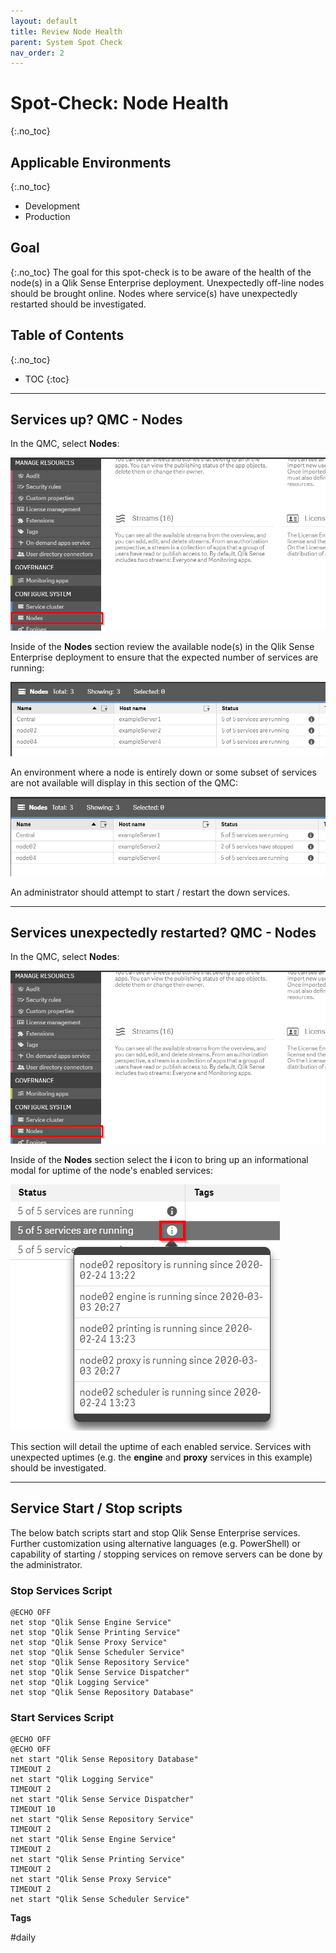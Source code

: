 ```yaml
---
layout: default
title: Review Node Health
parent: System Spot Check
nav_order: 2
---
```


# Spot-Check: Node Health <i class="fas fa-dolly-flatbed fa-xs" title="Shipped | Native Capability"></i> <i class="fas fa-file-code fa-xs" title="API | Requires Script"></i>
{:.no_toc}

## Applicable Environments
{:.no_toc}
- Development
- Production

## Goal
{:.no_toc}
The goal for this spot-check is to be aware of the health of the node(s) in a Qlik Sense Enterprise deployment. Unexpectedly off-line nodes should be brought online. Nodes where service(s) have unexpectedly restarted should be investigated.

## Table of Contents
{:.no_toc}

* TOC
{:toc}
-------------------------

## Services up? QMC - Nodes <i class="fas fa-dolly-flatbed fa-xs" title="Shipped | Native Capability"></i>

In the QMC, select **Nodes**:

[![nodes-1.png](images/nodes-1.png)](https://raw.githubusercontent.com/qs-admin-guide/qs-admin-guide/master/docs/system_spot_check/images/nodes-1.png)

Inside of the **Nodes** section review the available node(s) in the Qlik Sense Enterprise deployment to ensure that the expected number of services are running:

[![nodes-2.png](images/nodes-2.png)](https://raw.githubusercontent.com/qs-admin-guide/qs-admin-guide/master/docs/system_spot_check/images/nodes-2.png)

An environment where a node is entirely down or some subset of services are not available will display in this section of the QMC:

[![nodes-3.png](images/nodes-3.png)](https://raw.githubusercontent.com/qs-admin-guide/qs-admin-guide/master/docs/system_spot_check/images/nodes-3.png)

An administrator should attempt to start / restart the down services.

-------------------------

## Services unexpectedly restarted? QMC - Nodes <i class="fas fa-dolly-flatbed fa-xs" title="Shipped | Native Capability"></i>

In the QMC, select **Nodes**:

[![nodes-1.png](images/nodes-1.png)](https://raw.githubusercontent.com/qs-admin-guide/qs-admin-guide/master/docs/system_spot_check/images/nodes-1.png)

Inside of the **Nodes** section select the **i** icon to bring up an informational modal for uptime of the node's enabled services:

[![nodes-4.png](images/nodes-4.png)](https://raw.githubusercontent.com/qs-admin-guide/qs-admin-guide/master/docs/system_spot_check/images/nodes-4.png)

This section will detail the uptime of each enabled service. Services with unexpected uptimes (e.g. the **engine** and **proxy** services in this example) should be investigated.

-------------------------

## Service Start / Stop scripts <i class="fas fa-file-code fa-xs" title="API | Requires Script"></i>

The below batch scripts start and stop Qlik Sense Enterprise services. Further customization using alternative languages (e.g. PowerShell) or capability of starting / stopping services on remove servers can be done by the administrator.

### Stop Services Script
```batch
@ECHO OFF
net stop "Qlik Sense Engine Service"
net stop "Qlik Sense Printing Service"
net stop "Qlik Sense Proxy Service"
net stop "Qlik Sense Scheduler Service"
net stop "Qlik Sense Repository Service"
net stop "Qlik Sense Service Dispatcher"
net stop "Qlik Logging Service"
net stop "Qlik Sense Repository Database"
```

### Start Services Script
```batch
@ECHO OFF
@ECHO OFF
net start "Qlik Sense Repository Database"
TIMEOUT 2
net start "Qlik Logging Service"
TIMEOUT 2
net start "Qlik Sense Service Dispatcher"
TIMEOUT 10
net start "Qlik Sense Repository Service"
TIMEOUT 2
net start "Qlik Sense Engine Service"
TIMEOUT 2
net start "Qlik Sense Printing Service"
TIMEOUT 2
net start "Qlik Sense Proxy Service"
TIMEOUT 2
net start "Qlik Sense Scheduler Service"
```

**Tags**

#daily

